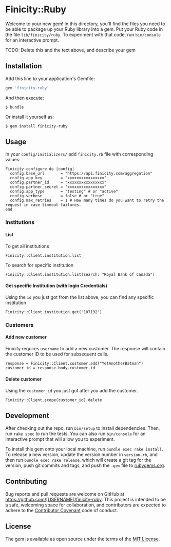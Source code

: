 # Finicity::Ruby

Welcome to your new gem! In this directory, you'll find the files you need to be able to package up your Ruby library into a gem. Put your Ruby code in the file `lib/finicity/ruby`. To experiment with that code, run `bin/console` for an interactive prompt.

TODO: Delete this and the text above, and describe your gem

## Installation

Add this line to your application's Gemfile:

```ruby
gem 'finicity-ruby'
```

And then execute:

    $ bundle

Or install it yourself as:

    $ gem install finicity-ruby

## Usage

In your `config/initializers/` add `finicity.rb` file with corresponding values:

    Finicity.configure do |config|
      config.base_url       = "https://api.finicity.com/aggregation"
      config.app_key        = "xxxxxxxxxxxxxxxx"
      config.partner_id     = "xxxxxxxxxxxxxxxx"
      config.partner_secret = "xxxxxxxxxxxxxxxx"
      config.app_type       = "testing" # or "active"
      config.verbose        = false # or "true"
      config.max_retries    = 1 # How many times do you want to retry the request in case timeout failures.
    end

### Institutions
#### List

To get all institutions

    Finicity::Client.institution.list
    
To search for specific institution

    Finicity::Client.institution.list(search: "Royal Bank of Canada")
    
#### Get specific Institution (with login Credentials)
Using the `id` you just got from the list above, you can find any specific institution
    
    Finicity::Client.institution.get("107132")


### Customers 
#### Add new customer
Finicity requires `username` to add a new customer. The response will contain the customer ID to be used for subsequent calls.

    response = Finicity::Client.customer.add("YetAnotherBatman")
    customer_id = response.body.customer.id
    
#### Delete customer
Using the `customer_id` you just got after you add the customer.

    Finicity::Client.scope(customer_id).delete

## Development

After checking out the repo, run `bin/setup` to install dependencies. Then, run `rake spec` to run the tests. You can also run `bin/console` for an interactive prompt that will allow you to experiment.

To install this gem onto your local machine, run `bundle exec rake install`. To release a new version, update the version number in `version.rb`, and then run `bundle exec rake release`, which will create a git tag for the version, push git commits and tags, and push the `.gem` file to [rubygems.org](https://rubygems.org).

## Contributing

Bug reports and pull requests are welcome on GitHub at https://github.com/[USERNAME]/finicity-ruby. This project is intended to be a safe, welcoming space for collaboration, and contributors are expected to adhere to the [Contributor Covenant](http://contributor-covenant.org) code of conduct.


## License

The gem is available as open source under the terms of the [MIT License](http://opensource.org/licenses/MIT).


